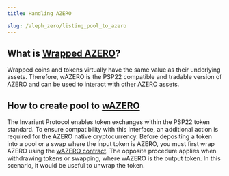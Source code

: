 ```yaml
---
title: Handling AZERO

slug: /aleph_zero/listing_pool_to_azero
---
```



## What is [Wrapped AZERO](https://github.com/Cardinal-Cryptography/wAZERO)?

Wrapped coins and tokens virtually have the same value as their underlying assets. Therefore, wAZERO is the PSP22 compatible and tradable version of AZERO and can be used to interact with other AZERO assets.

## How to create pool to [wAZERO](https://github.com/Cardinal-Cryptography/wAZERO)

The Invariant Protocol enables token exchanges within the PSP22 token standard. To ensure compatibility with this interface, an additional action is required for the AZERO native cryptocurrency. Before depositing a token into a pool or a swap where the input token is AZERO, you must first wrap AZERO using the [wAZERO contract](https://github.com/Cardinal-Cryptography/wAZERO). The opposite procedure applies when withdrawing tokens or swapping, where wAZERO is the output token. In this scenario, it would be useful to unwrap the token.


